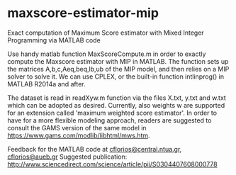 # maxscore-estimator-mip
Exact computation of Maximum Score estimator with Mixed Integer Programming via MATLAB code 

Use handy matlab function MaxScoreCompute.m in order to exactly compute the Maxscore estimator with MIP in MATLAB. 
The function sets up the matrices A,b,c,Aeq,beq,lb,ub of the MIP model, and then relies on a MIP solver to solve it.
We can use CPLEX, or the built-in function intlinprog() in MATLAB R2014a and after.

The dataset is read in readXyw.m function via the files X.txt, y.txt and w.txt which can be adopted as desired.
Currently, also weights w are supported for an extension called 'maximum weighted score estimator'.
In order to have for a more flexible modeling approach, readers are suggested to consult the GAMS version
of the same model in https://www.gams.com/modlib/libhtml/mws.htm.

Feedback for the MATLAB code at cflorios@central.ntua.gr, cflorios@aueb.gr 
Suggested publication:  http://www.sciencedirect.com/science/article/pii/S0304407608000778 
